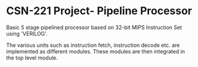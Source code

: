 # CSN-221 Project- Pipeline Processor

Basic 5 stage pipelined processor based on 32-bit MIPS Instruction Set using 'VERILOG'.


The various units such as instruction fetch, instruction decode etc. are implemented as different modules. These modules are then integrated in the top level module.
